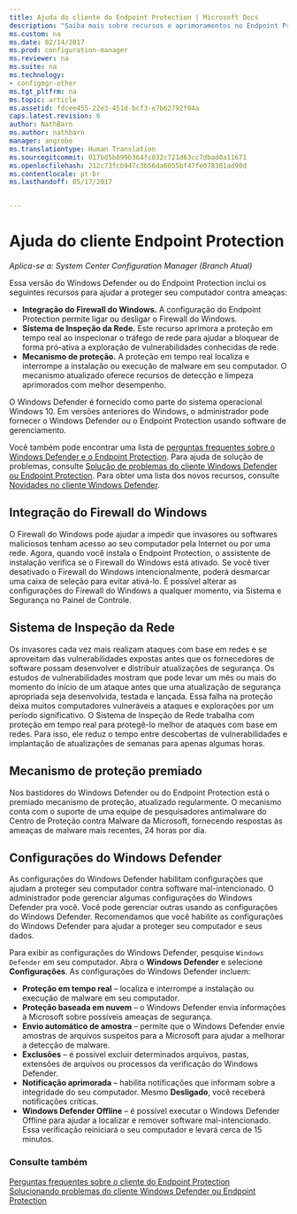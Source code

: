 ```yaml
---
title: Ajuda do cliente do Endpoint Protection | Microsoft Docs
description: "Saiba mais sobre recursos e aprimoramentos no Endpoint Protection que ajudam a proteger seu computador contra ameaças."
ms.custom: na
ms.date: 02/14/2017
ms.prod: configuration-manager
ms.reviewer: na
ms.suite: na
ms.technology:
- configmgr-other
ms.tgt_pltfrm: na
ms.topic: article
ms.assetid: fdcee455-22e3-451d-bcf3-e7b62792f04a
caps.latest.revision: 6
author: NathBarn
ms.author: nathbarn
manager: angrobe
ms.translationtype: Human Translation
ms.sourcegitcommit: 017bd5b899b364fc832c721d63cc7dbad0a11671
ms.openlocfilehash: 212c73fcb947c3b56da6055bf47fe078301ad90d
ms.contentlocale: pt-br
ms.lasthandoff: 05/17/2017


---
```

# <a name="endpoint-protection-client-help"></a>Ajuda do cliente Endpoint Protection

*Aplica-se a: System Center Configuration Manager (Branch Atual)*


Essa versão do Windows Defender ou do Endpoint Protection inclui os seguintes recursos para ajudar a proteger seu computador contra ameaças:  

-   **Integração do Firewall do Windows.** A configuração do Endpoint Protection permite ligar ou desligar o Firewall do Windows.  
-   **Sistema de Inspeção da Rede.** Este recurso aprimora a proteção em tempo real ao inspecionar o tráfego de rede para ajudar a bloquear de forma pró-ativa a exploração de vulnerabilidades conhecidas de rede.  
-   **Mecanismo de proteção.** A proteção em tempo real localiza e interrompe a instalação ou execução de malware em seu computador. O mecanismo atualizado oferece recursos de detecção e limpeza aprimorados com melhor desempenho.  

O Windows Defender é fornecido como parte do sistema operacional Windows 10.  Em versões anteriores do Windows, o administrador pode fornecer o Windows Defender ou o Endpoint Protection usando software de gerenciamento.

Você também pode encontrar uma lista de [perguntas frequentes sobre o Windows Defender e o Endpoint Protection](endpoint-protection-client-faq.md). Para ajuda de solução de problemas, consulte [Solução de problemas do cliente Windows Defender ou Endpoint Protection](troubleshoot-endpoint-client.md). Para obter uma lista dos novos recursos, consulte [Novidades no cliente Windows Defender](https://support.microsoft.com/help/29276/windows-10-whats-new-in-windows-defender).

## <a name="windows-firewall-integration"></a>Integração do Firewall do Windows  
 O Firewall do Windows pode ajudar a impedir que invasores ou softwares maliciosos tenham acesso ao seu computador pela Internet ou por uma rede. Agora, quando você instala o Endpoint Protection, o assistente de instalação verifica se o Firewall do Windows está ativado. Se você tiver desativado o Firewall do Windows intencionalmente, poderá desmarcar uma caixa de seleção para evitar ativá-lo. É possível alterar as configurações do Firewall do Windows a qualquer momento, via Sistema e Segurança no Painel de Controle.  

## <a name="network-inspection-system"></a>Sistema de Inspeção da Rede  
 Os invasores cada vez mais realizam ataques com base em redes e se aproveitam das vulnerabilidades expostas antes que os fornecedores de software possam desenvolver e distribuir atualizações de segurança. Os estudos de vulnerabilidades mostram que pode levar um mês ou mais do momento do início de um ataque antes que uma atualização de segurança apropriada seja desenvolvida, testada e lançada. Essa falha na proteção deixa muitos computadores vulneráveis a ataques e explorações por um período significativo. O Sistema de Inspeção de Rede trabalha com proteção em tempo real para protegê-lo melhor de ataques com base em redes. Para isso, ele reduz o tempo entre descobertas de vulnerabilidades e implantação de atualizações de semanas para apenas algumas horas.  

## <a name="award-winning-protection-engine"></a>Mecanismo de proteção premiado  
 Nos bastidores do Windows Defender ou do Endpoint Protection está o premiado mecanismo de proteção, atualizado regularmente. O mecanismo conta com o suporte de uma equipe de pesquisadores antimalware do Centro de Proteção contra Malware da Microsoft, fornecendo respostas às ameaças de malware mais recentes, 24 horas por dia.  

## <a name="windows-defender-settings"></a>Configurações do Windows Defender
As configurações do Windows Defender habilitam configurações que ajudam a proteger seu computador contra software mal-intencionado. O administrador pode gerenciar algumas configurações do Windows Defender pra você. Você pode gerenciar outras usando as configurações do Windows Defender. Recomendamos que você habilite as configurações do Windows Defender para ajudar a proteger seu computador e seus dados.

Para exibir as configurações do Windows Defender, pesquise `Windows Defender` em seu computador. Abra o **Windows Defender** e selecione **Configurações**. As configurações do Windows Defender incluem:
- **Proteção em tempo real** – localiza e interrompe a instalação ou execução de malware em seu computador.
- **Proteção baseada em nuvem** – o Windows Defender envia informações à Microsoft sobre possíveis ameaças de segurança.
- **Envio automático de amostra** – permite que o Windows Defender envie amostras de arquivos suspeitos para a Microsoft para ajudar a melhorar a detecção de malware.
- **Exclusões** – é possível excluir determinados arquivos, pastas, extensões de arquivos ou processos da verificação do Windows Defender.
- **Notificação aprimorada** – habilita notificações que informam sobre a integridade do seu computador. Mesmo **Desligado**, você receberá notificações críticas.
- **Windows Defender Offline** – é possível executar o Windows Defender Offline para ajudar a localizar e remover software mal-intencionado. Essa verificação reiniciará o seu computador e levará cerca de 15 minutos.

### <a name="see-also"></a>Consulte também  
 [Perguntas frequentes sobre o cliente do Endpoint Protection](endpoint-protection-client-faq.md)   
 [Solucionando problemas do cliente Windows Defender ou Endpoint Protection](troubleshoot-endpoint-client.md)

